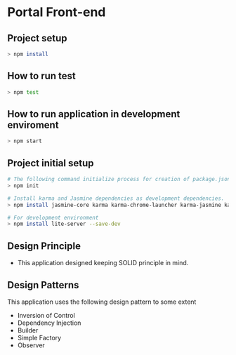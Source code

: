 # Portal Front-end

## Project setup
```bash
> npm install
```

## How to run test
```bash
> npm test
```

## How to run application in development enviroment
```bash
> npm start
```

## Project initial setup
```bash
# The following command initialize process for creation of package.json file
> npm init

# Install karma and Jasmine dependencies as development dependencies.
> npm install jasmine-core karma karma-chrome-launcher karma-jasmine karma-jasmine-html-reporter karma-spec-reporter --save-dev

# For development environment
> npm install lite-server --save-dev
```
## Design Principle
* This application designed keeping SOLID principle in mind. 

## Design Patterns
This application uses the following design pattern to some extent
* Inversion of Control
* Dependency Injection
* Builder
* Simple Factory
* Observer 
